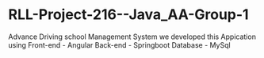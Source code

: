 # RLL-Project-216--Java_AA-Group-1
Advance Driving school Management System
we developed  this Appication using 
Front-end - Angular
Back-end - Springboot
Database - MySql
